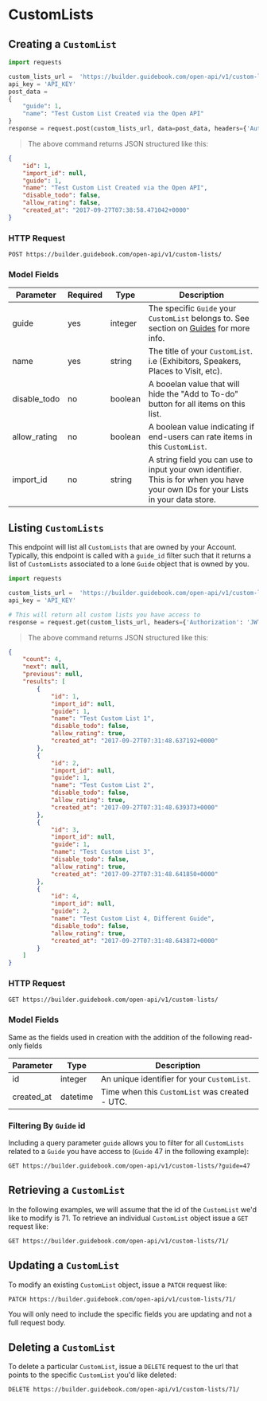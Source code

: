 # CustomLists

## Creating a `CustomList`


```python
import requests

custom_lists_url =  'https://builder.guidebook.com/open-api/v1/custom-lists/'
api_key = 'API_KEY'
post_data =
{
	"guide": 1,
	"name": "Test Custom List Created via the Open API"
}
response = request.post(custom_lists_url, data=post_data, headers={'Authorization': 'JWT ' + api_key})

```

> The above command returns JSON structured like this:

```json
{
	"id": 1,
	"import_id": null,
	"guide": 1,
	"name": "Test Custom List Created via the Open API",
	"disable_todo": false,
	"allow_rating": false,
	"created_at": "2017-09-27T07:38:58.471042+0000"
}

```


### HTTP Request

`POST https://builder.guidebook.com/open-api/v1/custom-lists/`

### Model Fields

Parameter       | Required  | Type    | Description
---------       | --------  | ------- | -----------
guide           | yes | integer  | The specific `Guide` your `CustomList` belongs to.  See section on [Guides](#guides) for more info.
name            | yes | string   | The title of your `CustomList`. i.e (Exhibitors, Speakers, Places to Visit, etc).
disable_todo    | no  | boolean   | A booelan value that will hide the "Add to To-do" button for all items on this list.
allow_rating    | no  | boolean   |  A boolean value indicating if end-users can rate items in this `CustomList`.
import_id       | no  | string     | A string field you can use to input your own identifier.  This is for when you have your own IDs for your Lists in your data store.


## Listing `CustomLists`

This endpoint will list all `CustomLists` that are owned by your Account. Typically, this endpoint is called with a `guide_id` filter such that it returns a list of `CustomLists` associated to a lone `Guide` object that is owned by you.


```python
import requests

custom_lists_url =  'https://builder.guidebook.com/open-api/v1/custom-lists/'
api_key = 'API_KEY'

# This will return all custom lists you have access to
response = request.get(custom_lists_url, headers={'Authorization': 'JWT ' + api_key})
```

> The above command returns JSON structured like this:

```json
{
	"count": 4,
	"next": null,
	"previous": null,
	"results": [
		{
			"id": 1,
			"import_id": null,
			"guide": 1,
			"name": "Test Custom List 1",
			"disable_todo": false,
			"allow_rating": true,
			"created_at": "2017-09-27T07:31:48.637192+0000"
		},
		{
			"id": 2,
			"import_id": null,
			"guide": 1,
			"name": "Test Custom List 2",
			"disable_todo": false,
			"allow_rating": true,
			"created_at": "2017-09-27T07:31:48.639373+0000"
		},
		{
			"id": 3,
			"import_id": null,
			"guide": 1,
			"name": "Test Custom List 3",
			"disable_todo": false,
			"allow_rating": true,
			"created_at": "2017-09-27T07:31:48.641850+0000"
		},
		{
			"id": 4,
			"import_id": null,
			"guide": 2,
			"name": "Test Custom List 4, Different Guide",
			"disable_todo": false,
			"allow_rating": true,
			"created_at": "2017-09-27T07:31:48.643872+0000"
		}
	]
}
```


### HTTP Request

`GET https://builder.guidebook.com/open-api/v1/custom-lists/`

### Model Fields

Same as the fields used in creation with the addition of the following read-only fields

Parameter       | Type    | Description
---------       | ------- | -----------
id              | integer  | An unique identifier for your `CustomList`.
created_at      | datetime | Time when this `CustomList` was created - UTC.


### Filtering By `Guide` id

Including a query parameter `guide` allows you to filter for all `CustomLists` related to a `Guide` you have access to (`Guide` 47 in the following example):

`GET https://builder.guidebook.com/open-api/v1/custom-lists/?guide=47`

## Retrieving a `CustomList`
In the following examples, we will assume that the id of the `CustomList` we'd like to modify is 71.
To retrieve an individual `CustomList` object issue a `GET` request like:

`GET https://builder.guidebook.com/open-api/v1/custom-lists/71/`

## Updating a `CustomList`

To modify an existing `CustomList` object, issue a `PATCH` request like:

`PATCH https://builder.guidebook.com/open-api/v1/custom-lists/71/`

You will only need to include the specific fields you are updating and not a full request body.

## Deleting a `CustomList`

To delete a particular `CustomList`, issue a `DELETE` request to the url that points to the specific `CustomList` you'd like deleted:

`DELETE https://builder.guidebook.com/open-api/v1/custom-lists/71/`
